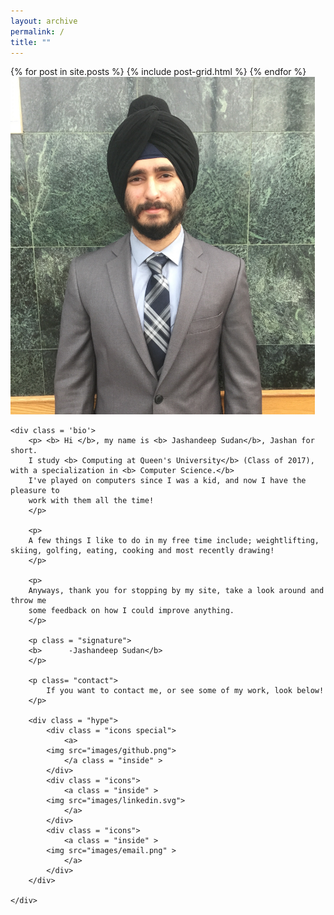 ```yaml
---
layout: archive
permalink: /
title: ""
---
```




<div class="tiles">
{% for post in site.posts %}
	{% include post-grid.html %}
{% endfor %}
</div><!-- /.tiles -->

<div class = 'container'>
	<div class='profile'>
		<img src="images/profile.jpg" style="width:420 px;height:540px;">
	</div>

	<div class = 'bio'>
		<p> <b> Hi </b>, my name is <b> Jashandeep Sudan</b>, Jashan for short. 
		I study <b> Computing at Queen's University</b> (Class of 2017), with a specialization in <b> Computer Science.</b>
		I've played on computers since I was a kid, and now I have the pleasure to
		work with them all the time!
		</p>

		<p>
		A few things I like to do in my free time include; weightlifting, skiing, golfing, eating, cooking and most recently drawing!
		</p>

		<p>
		Anyways, thank you for stopping by my site, take a look around and throw me
		some feedback on how I could improve anything.
		</p>

		<p class = "signature">
		<b>      -Jashandeep Sudan</b>
		</p>

		<p class= "contact">
			If you want to contact me, or see some of my work, look below!
		</p>

		<div class = "hype">
			<div class = "icons special">
				<a>
			<img src="images/github.png">
				</a class = "inside" >
			</div>
			<div class = "icons">
				<a class = "inside" >
			<img src="images/linkedin.svg">
				</a>
			</div>
			<div class = "icons">
				<a class = "inside" >
			<img src="images/email.png" >
				</a>
			</div>
		</div>

	</div>
</div>